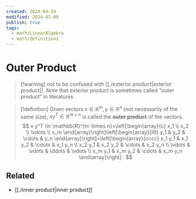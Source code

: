 ```yaml
---
created: 2024-04-24
modified: 2024-07-09
publish: true
tags:
  - math/LinearAlgebra
  - math/definitions
---
```


# Outer Product

> [!warning] not to be confused with [[./exterior product|exterior product]]. Note that exterior product is sometimes called "outer product" in literatures.

> [!definition]
> Given vectors $x \in \mathbb{R}^m, y \in \mathbb{R}^n$ (not necessarily of the same size), $x y^T \in \mathbb{R}^{m \times n}$ is called the **outer product** of the vectors.
> $$
x y^T \in \mathbb{R}^{m \times n}=\left[\begin{array}{c}
x_1 \\
x_2 \\
\vdots \\
x_m
\end{array}\right]\left[\begin{array}{llll}
y_1 & y_2 & \cdots & y_n
\end{array}\right]=\left[\begin{array}{cccc}
x_1 y_1 & x_1 y_2 & \cdots & x_1 y_n \\
x_2 y_1 & x_2 y_2 & \cdots & x_2 y_n \\
\vdots & \vdots & \ddots & \vdots \\
x_m y_1 & x_m y_2 & \cdots & x_m y_n
\end{array}\right] .
>$$

## Related
- [[./inner product|inner product]]